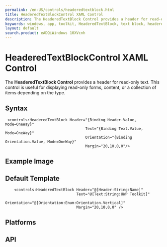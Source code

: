 ```yaml
---
permalink: /en-US/controls/headeredtextblock.html
title: HeaderedTextBlockControl XAML Control
description: The HeaderedTextBlock Control provides a header for read-only text, displays forms, content and various item collections
keywords: windows, app, toolkit, HeaderedTextBlock, text block, headered, XAML, XAML Control, read-only
layout: default
search.product: eADQiWindows 10XVcnh
---
```


# HeaderedTextBlockControl XAML Control
The **HeaderedTextBlock Control** provides a header for read-only text. This control is useful for displaying read-only forms, content, or a collection of items depending on the type. 
## Syntax
```xaml
 <controls:HeaderedTextBlock Header="{Binding Header.Value, Mode=OneWay}" 
                                    Text="{Binding Text.Value, Mode=OneWay}" 
                                    Orientation="{Binding Orientation.Value, Mode=OneWay}"
                                    Margin="20,10,0,0"/>

   ```
 
## Example Image


## Default Template
```xaml
	<controls:HeaderedTextBlock Header="@[Header:String:Name]" 
                                Text="@[Text:String:UWP Toolkit]" 
                                Orientation="@[Orientation:Enum:Orientation.Vertical]"
								Margin="20,10,0,0" />
```

## Platforms

## API
